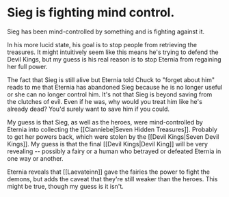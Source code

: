 # Sieg is fighting mind control.
Sieg has been mind-controlled by something and is fighting against it.

In his more lucid state, his goal is to stop people from retrieving the treasures. It might intuitively seem like this means he's trying to defend the Devil Kings, but my guess is his real reason is to stop Eternia from regaining her full power.

The fact that Sieg is still alive but Eternia told Chuck to "forget about him" reads to me that Eternia has abandoned Sieg because he is no longer useful or she can no longer control him. It's not that Sieg is beyond saving from the clutches of evil. Even if he was, why would you treat him like he's already dead? You'd surely want to save him if you could.

My guess is that Sieg, as well as the heroes, were mind-controlled by Eternia into collecting the [[Clanniebe|Seven Hidden Treasures]]. Probably to get her powers back, which were stolen by the [[Devil Kings|Seven Devil Kings]]. My guess is that the final [[Devil Kings|Devil King]] will be very revealing -- possibly a fairy or a human who betrayed or defeated Eternia in one way or another.

Eternia reveals that [[Laevateinn]] gave the fairies the power to fight the demons, but adds the caveat that they're still weaker than the heroes. This might be true, though my guess is it isn't.